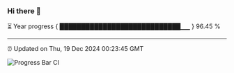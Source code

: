 ### Hi there 👋

⏳ Year progress { ████████████████████████████▁▁ } 96.45 %

---

⏰ Updated on Thu, 19 Dec 2024 00:23:45 GMT

![Progress Bar CI](https://github.com/liununu/liununu/workflows/Progress%20Bar%20CI/badge.svg)
